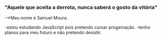 ### "Aquele que aceita a derrota, nunca saberá o gosto da vitória"


-->Meu nome é Samuel Moura.

-estou estudando JavaScript pois pretendo cursar progamaçâo.
-tenho planos para meu futuro e nâo pretendo desistir.


